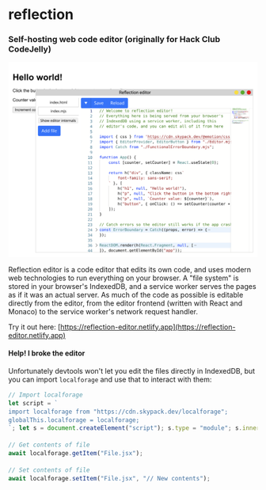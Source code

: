 # reflection

### Self-hosting web code editor (originally for Hack Club CodeJelly)

![Screenshot of editor](screenshot.png)

Reflection editor is a code editor that edits its own code, and uses modern web technologies to run everything on your browser. A "file system" is stored in your browser's IndexedDB, and a service worker serves the pages as if it was an actual server. As much of the code as possible is editable directly from the editor, from the editor frontend (written with React and Monaco) to the service worker's network request handler. 

Try it out here: [https://reflection-editor.netlify.app](https://reflection-editor.netlify.app)

#### Help! I broke the editor

Unfortunately devtools won't let you edit the files directly in IndexedDB, but you can import `localforage` and use that to interact with them:

```js
// Import localforage
let script = `
import localforage from "https://cdn.skypack.dev/localforage";
globalThis.localforage = localforage;
`; let s = document.createElement("script"); s.type = "module"; s.innerText = script; document.body.appendChild(s);

// Get contents of file
await localforage.getItem("File.jsx");

// Set contents of file
await localforage.setItem("File.jsx", "// New contents");
```